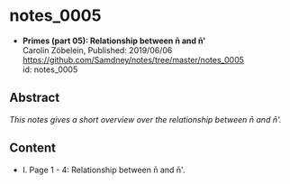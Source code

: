 # notes_0005

* **Primes (part 05): Relationship between n̄ and n̄'**  
Carolin Zöbelein, Published: 2019/06/06  
https://github.com/Samdney/notes/tree/master/notes_0005   
id: notes_0005  

## Abstract
*This notes gives a short overview over the relationship between n̄ and n̄'.*

## Content
* I. Page 1 - 4: Relationship between n̄ and n̄'.
